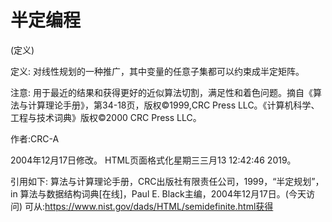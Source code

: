 # 半定编程


(定义)



定义:
对线性规划的一种推广，其中变量的任意子集都可以约束成半定矩阵。



注意:
用于最近的结果和获得更好的近似算法切割，满足性和着色问题。摘自《算法与计算理论手册》，第34-18页，版权©1999,CRC Press LLC。《计算机科学、工程与技术词典》版权©2000 CRC Press LLC。


作者:CRC-A







2004年12月17日修改。
HTML页面格式化星期三三月13 12:42:46 2019。



引用如下:
算法与计算理论手册，CRC出版社有限责任公司，1999，“半定规划”，in
算法与数据结构词典[在线]，Paul E. Black主编，2004年12月17日。(今天访问)
可从:https://www.nist.gov/dads/HTML/semidefinite.html获得